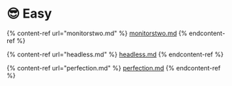 # 😎 Easy

{% content-ref url="monitorstwo.md" %}
[monitorstwo.md](monitorstwo.md)
{% endcontent-ref %}

{% content-ref url="headless.md" %}
[headless.md](headless.md)
{% endcontent-ref %}

{% content-ref url="perfection.md" %}
[perfection.md](perfection.md)
{% endcontent-ref %}
